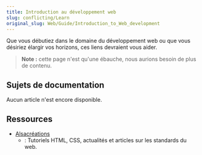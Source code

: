 ```yaml
---
title: Introduction au développement web
slug: conflicting/Learn
original_slug: Web/Guide/Introduction_to_Web_development
---
```


Que vous débutiez dans le domaine du développement web ou que vous désiriez élargir vos horizons, ces liens devraient vous aider.

> **Note :** cette page n'est qu'une ébauche, nous aurions besoin de plus de contenu.

## Sujets de documentation

Aucun article n'est encore disponible.

## Ressources

- [Alsacréations](http://www.alsacreations.com/)
  - : Tutoriels HTML, CSS, actualités et articles sur les standards du web.
